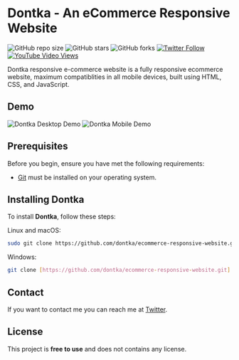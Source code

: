 # Dontka - An eCommerce Responsive Website

![GitHub repo size](https://img.shields.io/github/repo-size/codewithsadee/anon-ecommerce-website)
![GitHub stars](https://img.shields.io/github/stars/codewithsadee/anon-ecommerce-website?style=social)
![GitHub forks](https://img.shields.io/github/forks/codewithsadee/anon-ecommerce-website?style=social)
[![Twitter Follow](https://img.shields.io/twitter/follow/codewithsadee_?style=social)](https://twitter.com/intent/follow?screen_name=codewithsadee_)
[![YouTube Video Views](https://img.shields.io/youtube/views/3l8Lob4ysI0?style=social)](https://youtu.be/3l8Lob4ysI0)

Dontka responsive e-commerce website is a fully responsive ecommerce website, maximum compatiblities in all mobile devices, built using HTML, CSS, and JavaScript.

## Demo

![Dontka Desktop Demo](./website-demo-image/desktop.png "Desktop Demo")
![Dontka Mobile Demo](./website-demo-image/mobile.png "Mobile Demo")

## Prerequisites

Before you begin, ensure you have met the following requirements:

* [Git](https://git-scm.com/downloads "Download Git") must be installed on your operating system.

## Installing Dontka

To install **Dontka**, follow these steps:

Linux and macOS:

```bash
sudo git clone https://github.com/dontka/ecommerce-responsive-website.git
```

Windows:

```bash
git clone [https://github.com/dontka/ecommerce-responsive-website.git]
```

## Contact

If you want to contact me you can reach me at [Twitter]([https://www.twitter.com/codewithsadee](https://call.whatsapp.com/video/1aP4zHiS1kxQBhodGFz8M7)).

## License

This project is **free to use** and does not contains any license.
